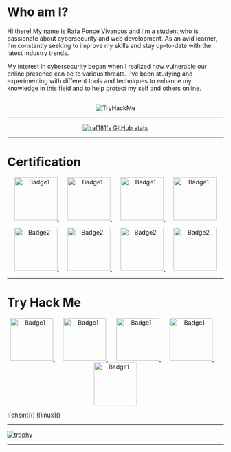 # Who am I?
Hi there! My name is Rafa Ponce Vivancos and I'm a student who is passionate about cybersecurity and web development. As an avid learner, I'm constantly seeking to improve my skills and stay up-to-date with the latest industry trends.

My interest in cybersecurity began when I realized how vulnerable our online presence can be to various threats. I've been studying and experimenting with different tools and techniques to enhance my knowledge in this field and to help protect my self and others online.
<hr>
<p align="center">
  <img src="https://tryhackme-badges.s3.amazonaws.com/raf181.png" alt="TryHackMe">
</p>
<hr>
<p align="center">
<a href="http://www.github.com/raf181"><img src="https://github-readme-stats.vercel.app/api?username=raf181&show_icons=true&hide=&count_private=true&title_color=3382ed&text_color=ffffff&icon_color=facc15&bg_color=1c1917&hide_border=true&show_icons=true" alt="raf181's GitHub stats" /></a>
<!-- [![GitHub Streak](https://streak-stats.demolab.com?user=raf181&theme=dracula&hide_border=true&border_radius=10&date_format=M%20j%5B%2C%20Y%5D)](https://git.io/streak-stats) -->
</p>
<hr>

# Certification

<p align="center">
    <a href="https://www.credly.com/badges/3d308ea4-aacb-4a3e-8806-b9b2ac1bdc00/public_url">
    <img src="https://github.com/raf181/raf181/assets/93051606/7323066c-c856-4a16-93db-3fd383dc4b0e" alt="Badge1" width="100" height="100">
  </a>
  &nbsp;&nbsp;&nbsp;&nbsp;
    <a href="https://www.credly.com/badges/cd83f4ea-92f9-448c-a0ed-89d5aff66641/public_url">
    <img src="https://github.com/raf181/raf181/assets/93051606/223d8ddd-ce83-42f4-8f36-4d084bba3c07" alt="Badge1" width="100" height="100">
  </a>
  &nbsp;&nbsp;&nbsp;&nbsp;
      <a href="https://www.credly.com/badges/23d2e693-abff-4323-a54f-b621e4a72fe2/public_url">
    <img src="https://github.com/raf181/raf181/assets/93051606/e07e58ad-5fdb-4f31-ae81-e4e52a01400a" alt="Badge1" width="100" height="100">
  </a>
  &nbsp;&nbsp;&nbsp;&nbsp;
  <a href="https://www.credly.com/badges/e8b668f8-741c-467c-956e-c5ed48dbf6e1/public_url">
    <img src="https://github.com/raf181/raf181/assets/93051606/513a5397-b8de-49f9-bec6-517f991da685" alt="Badge1" width="100" height="100">
  </a>
</p>
<p align="center">
  <a href="https://www.credly.com/badges/cd83f4ea-92f9-448c-a0ed-89d5aff66641/public_url">
    <img src="https://github.com/raf181/raf181/assets/93051606/a616342a-c7c6-4c28-98b2-b0461abd9893" alt="Badge2" width="100" height="100">
  </a>
  &nbsp;&nbsp;&nbsp;&nbsp;
  <a href="https://www.credly.com/badges/ddcef372-6ead-4978-9b75-dfe48abca565/public_url">
    <img src="https://github.com/raf181/raf181/assets/93051606/eefdce47-5eab-4bb8-9cda-b657802b9ace" alt="Badge2" width="100" height="100">
  </a>
    &nbsp;&nbsp;&nbsp;&nbsp;
  <a href="https://www.credly.com/badges/5fefd5d8-136e-454e-bc36-e308e6b89d93/public_url">
    <img src="https://github.com/raf181/raf181/assets/93051606/a2081547-b789-4c7b-aa92-428b275c0b10" alt="Badge2" width="100" height="100">
  </a>
    &nbsp;&nbsp;&nbsp;&nbsp;
  <a href="https://www.offsec.com/_astro/OSCP.D0Wrgjqy_2lOY92.svg">
    <img src="https://github.com/user-attachments/assets/bccf410a-0d2e-4677-ae02-abb910cb4bff" alt="Badge2" width="100" height="100">
  </a>    
</p>

<hr>

# Try Hack Me

<p align="center">
    <a href="https://tryhackme.com/p/raf181">
    <img src="https://github.com/user-attachments/assets/ad0bde65-f330-4d8a-a1a4-5998b422b65a" alt="Badge1" width="100" height="100">
  </a>
  &nbsp;&nbsp;&nbsp;&nbsp;
  <a href="https://tryhackme.com/p/raf181">
    <img src="https://github.com/user-attachments/assets/acba492d-f906-4fd9-9f03-8f9777328011" alt="Badge1" width="100" height="100">
  </a>
  &nbsp;&nbsp;&nbsp;&nbsp;
  <a href="https://tryhackme.com/p/raf181">
    <img src="https://github.com/user-attachments/assets/29c18832-23f8-407e-953b-8a4d9546e7e7" alt="Badge1" width="100" height="100">
  </a>
  &nbsp;&nbsp;&nbsp;&nbsp;
  <a href="https://tryhackme.com/p/raf181">
    <img src="https://github.com/user-attachments/assets/4022ca1e-b96d-4d7d-ac63-1f2a0096c097" alt="Badge1" width="100" height="100">
  </a>
    &nbsp;&nbsp;&nbsp;&nbsp;
  <a href="https://tryhackme.com/p/raf181">
    <img src="https://github.com/user-attachments/assets/3aa1bd4a-ace6-4305-9566-0dd0c7ea98bd" alt="Badge1" width="100" height="100">
  </a>
</p>
![ohsint]()
![linux]()




<hr>

[![trophy](https://github-profile-trophy.vercel.app/?username=raf181&theme=darkhub)](https://github.com/ryo-ma/github-profile-trophy)
<hr>

<!-- ### Active Projects
![image](https://github.com/user-attachments/assets/bccf410a-0d2e-4677-ae02-abb910cb4bff)

![webbed](https://github.com/user-attachments/assets/29c18832-23f8-407e-953b-8a4d9546e7e7)
![owasptop10](https://github.com/user-attachments/assets/4022ca1e-b96d-4d7d-ac63-1f2a0096c097)
![mrrobot](https://github.com/user-attachments/assets/3aa1bd4a-ace6-4305-9566-0dd0c7ea98bd)
